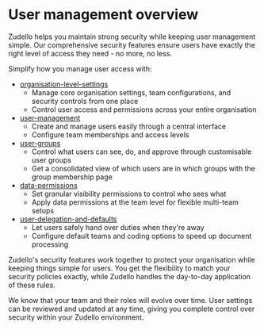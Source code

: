 # User management overview

Zudello helps you maintain strong security while keeping user management simple. Our comprehensive security features ensure users have exactly the right level of access they need - no more, no less.

Simplify how you manage user access with:

- [organisation-level-settings](organisation-level-settings.md)
    - Manage core organisation settings, team configurations, and security controls from one place
    - Control user access and permissions across your entire organisation
- [user-management](user-management.md)
    - Create and manage users easily through a central interface
    - Configure team memberships and access levels
- [user-groups](user-groups.md)
    - Control what users can see, do, and approve through customisable user groups
    - Get a consolidated view of which users are in which groups with the group membership page
- [data-permissions](data-permissions.md)
    - Set granular visibility permissions to control who sees what
    - Apply data permissions at the team level for flexible multi-team setups
- [user-delegation-and-defaults](user-delegation-and-defaults.md)
    - Let users safely hand over duties when they're away
    - Configure default teams and coding options to speed up document processing

Zudello's security features work together to protect your organisation while keeping things simple for users. You get the flexibility to match your security policies exactly, while Zudello handles the day-to-day application of these rules.

We know that your team and their roles will evolve over time. User settings can be reviewed and updated at any time, giving you complete control over security within your Zudello environment. 